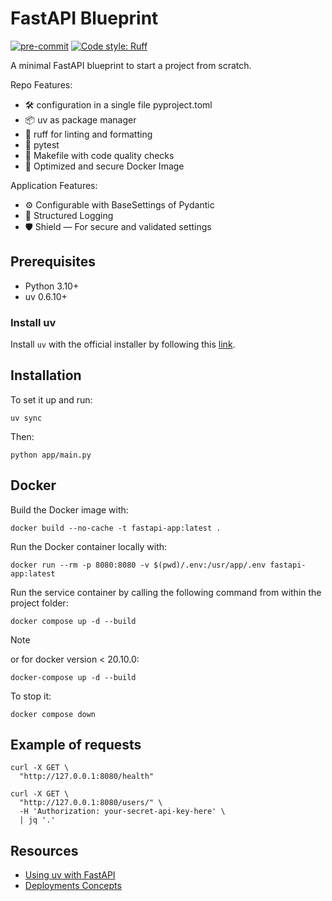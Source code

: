 # FastAPI Blueprint

[![pre-commit](https://img.shields.io/badge/pre--commit-enabled-brightgreen?logo=pre-commit)](https://github.com/pre-commit/pre-commit)
[![Code style: Ruff](https://img.shields.io/endpoint?url=https://raw.githubusercontent.com/astral-sh/ruff/main/assets/badge/v2.json)](https://github.com/astral-sh/ruff)

A minimal FastAPI blueprint to start a project from scratch.

Repo Features:
 - 🛠️ configuration in a single file pyproject.toml
 - 📦 uv as package manager
 - 💅 ruff for linting and formatting
 - 🧪 pytest
 - 🧹 Makefile with code quality checks
 - 🐳 Optimized and secure Docker Image

Application Features:
 - ⚙️ Configurable with BaseSettings of Pydantic
 - 📄 Structured Logging
 - 🛡️ Shield — For secure and validated settings

## Prerequisites

* Python 3.10+
* uv 0.6.10+

### Install uv

Install `uv` with the official installer by following
this [link](https://docs.astral.sh/uv/getting-started/installation/).

## Installation

To set it up and run:
```shell
uv sync
```

Then:
```shell
python app/main.py
```

## Docker

Build the Docker image with:
```
docker build --no-cache -t fastapi-app:latest .
```

Run the Docker container locally with:
```
docker run --rm -p 8080:8080 -v $(pwd)/.env:/usr/app/.env fastapi-app:latest
```

Run the service container by calling the following command from within the project folder:
```commandline
docker compose up -d --build
```
> [!NOTE]
> or for docker version < 20.10.0:
```commandline
docker-compose up -d --build
```

To stop it:
```commandline
docker compose down
```

## Example of requests

```shell
curl -X GET \
  "http://127.0.0.1:8080/health"
```

```shell
curl -X GET \
  "http://127.0.0.1:8080/users/" \
  -H 'Authorization: your-secret-api-key-here' \
  | jq '.'
```

## Resources
- [Using uv with FastAPI](https://docs.astral.sh/uv/guides/integration/fastapi/#using-uv-with-fastapi)
- [Deployments Concepts](https://fastapi.tiangolo.com/deployment/concepts/)
